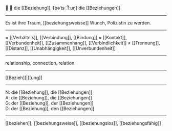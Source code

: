 🔴 🤝 die [[Beziehung]], [bəˈtsीːuŋ]
die [[Beziehungen]]

---
Es ist ihre Traum, [[beziehungsweisse]] Wunch, Polizistin zu werden.

---
= [[Verhältnis]], [[Verbindung]], [[Bindung]]
≈ [[Kontakt]], [[Verbundenheit]], [[Zusammenhang]], [[Verbindlichkeit]]
≠ [[Trennung]], [[Distanz]], [[Unabhängigkeit]], [[Unverbundenheit]]

---
relationship, connection, relation

---
[[Bezieh]]|[[ung]]

---
N: die [[Beziehung]], die [[Beziehungen]]  
A: die [[Beziehung]], die [[Beziehungen]]  
G: der [[Beziehung]], der [[Beziehungen]]  
D: der [[Beziehung]], den [[Beziehungen]]  

---
[[beziehen]], [[beziehungsweise]], [[beziehungslos]], [[beziehungsfähig]]